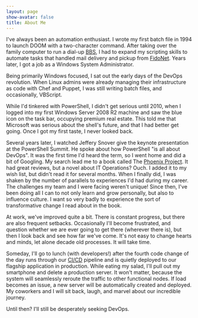 ```yaml
---
layout: page
show-avatar: false
title: About Me
---
```


I've always been an automation enthusiast. I wrote my first batch file in 1994 to launch DOOM with a two-character command. After taking over the family computer to run a dial-up [BBS](https://en.wikipedia.org/wiki/Bulletin_board_system), I had to expand my scripting skills to automate tasks that handled mail delivery and pickup from [FidoNet](https://en.wikipedia.org/wiki/FidoNet). Years later, I got a job as a Windows System Administrator.

Being primarily Windows focused, I sat out the early days of the DevOps revolution. When Linux admins were already managing their infrastructure as code with Chef and Puppet, I was still writing batch files, and occasionally, VBScript.

While I'd tinkered with PowerShell, I didn't get serious until 2010, when I logged into my first Windows Server 2008 R2 machine and saw the blue icon on the task bar, occupying premium real estate. This told me that Microsoft was serious about the shell's future, and that I had better get going. Once I got my first taste, I never looked back.

Several years later, I watched Jeffery Snover give the keynote presentation at the PowerShell Summit. He spoke about how PowerShell "is all about DevOps". It was the first time I'd heard the term, so I went home and did a bit of Googling. My search lead me to a book called The [Phoenix Project](https://www.amazon.com/Phoenix-Project-DevOps-Helping-Business-ebook/dp/B00AZRBLHO/ref=dp_kinw_strp_1#nav-subnav). It had great reviews, but a novel about IT Operations? Ouch. I added it to my wish list, but didn't read it for several months. When I finally did, I was shaken by the number of parallels to experiences I'd had during my career. The challenges my team and I were facing weren't unique! Since then, I've been doing all I can to not only learn and grow personally, but also to influence culture. I want so very badly to experience the sort of transformative change I read about in the book.

At work, we've improved quite a bit. There is constant progress, but there are also frequent setbacks. Occasionally I'll become frustrated, and question whether we are ever going to get there (wherever there is), but then I look back and see how far we've come. It's not easy to change hearts and minds, let alone decade old processes. It will take time.

Someday, I'll go to lunch (with developers!) after the fourth code change of the day runs through our [CI/CD](https://en.wikipedia.org/wiki/Continuous_delivery) pipeline and is quietly deployed to our flagship application in production. While eating my salad, I'll pull out my smartphone and delete a production server. It won't matter, because the system will seamlessly reroute the traffic to other functional nodes. If load becomes an issue, a new server will be automatically created and deployed. My coworkers and I will sit back, laugh, and marvel about our incredible journey.

Until then? I'll still be desperately seeking DevOps.